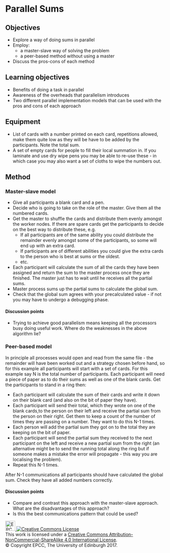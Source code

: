 # Parallel Sums

## Objectives

* Explore a way of doing sums in parallel
* Employ:
   * a master-slave way of solving the problem
   * a peer-based method without using a master
* Discuss the pros-cons of each method

## Learning objectives

* Benefits of doing a task in parallel
* Awareness of the overheads that parallelism introduces
* Two different parallel implementation models that can be used with the pros and cons of each approach

## Equipment

* List of cards with a number printed on each card, repetitions allowed, make them quite
  low as they will be have to be added by the participants. Note the total sum.
* A set of empty cards for people to fill their local summation in. If you laminate and
  use dry wipe pens you may be able to re-use these - in which case you may also want a set of cloths to wipe the numbers out.

## Method

### Master-slave model

* Give all participants a blank card and a pen.
* Decide who is going to take on the role of the master. Give them all the 
   numbered cards.
* Get the master to shuffle the cards and distribute them evenly amongst the
  worker nodes. If there are spare cards get the participants to decide on the best
  way to distribute these, e.g.
   * If all participants are of the same ability you could distribute the remainder
     evenly amongst some of the participants, so some will end up with an extra card.
   * If participants are of different abilities you could give the extra cards to 
     the person who is best at sums or the oldest.
   * etc.
* Each participant will calculate the sum of all the cards they have been assigned
  and return the sum to the master process once they are finished. The master just has to wait until he receives all the partial sums.
* Master process sums up the partial sums to calculate
  the global sum.
* Check that the global sum agrees with your precalculated value - if not you
  may have to undergo a debugging phase.

#### Discussion points

* Trying to achieve good parallelism means keeping all the processors busy doing
  useful work. Where do the weaknesses in the above algorithm lie?

### Peer-based model

In principle all processes would open and read 
from the same file - the remainder will have been
worked out and a strategy chosen before hand, so 
for this example all participants will start with
a set of cards. For this example say N is the total number of participants. Each participant will need a piece
of paper as to do their sums as well as one of the 
blank cards. Get the participants to stand in 
a ring then:

* Each participant will calculate the sum of their
  cards and write it down on their blank card (and
  also on the bit of paper they have).
* Each participant will send their total, which they
  wrote on one of the blank cards,to the person
  on their left and receive the partial sum from the
  person on their right. Get them to keep a count 
  of the number of times they are passing on a 
  number. They want to do this N-1 times.
* Each person will add the partial sum they got on
  to the total they are keeping on the bit of paper.
* Each participant will send the partial sum they 
  received to the next participant on the left and
  receive a new partial sum from the right (an
  alternative might be to send the running total
  along the ring but if someone makes a mistake
  the error will propagate - this way you are  
  localising the problem).
* Repeat this N-1 times.

After N-1 communications all participants should 
have calculated the global sum. Check they have all
added numbers correctly.

#### Discussion points

* Compare and contrast this approach with the 
  master-slave approach. What are the disadvantages of 
  this approach?
* Is this the best communications pattern that could
  be used?

<!-- Licensing and copyright stuff below -->
<a href="http://www.epcc.ed.ac.uk">
<img alt="EPCC logo" src="https://www.epcc.ed.ac.uk/sites/all/themes/epcc/images/epcc-logo.png" height="31"/>
</a>
<a rel="license" href="http://creativecommons.org/licenses/by-nc-sa/4.0/">
<img alt="Creative Commons License" style="border-width:0"
     src="https://i.creativecommons.org/l/by-nc-sa/4.0/88x31.png" />
</a><br />
This work is licensed under a <a rel="license" href="http://creativecommons.org/licenses/by-nc-sa/4.0/">
Creative Commons Attribution-NonCommercial-ShareAlike 4.0 International License</a>.<br/>
&copy; Copyright EPCC, The University of Edinburgh 2017.

